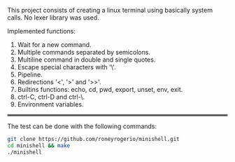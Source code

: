 This project consists of creating a linux terminal using basically system calls. No lexer library was used.

Implemented functions:

1. Wait for a new command.
2. Multiple commands separated by semicolons.
3. Multiline command in double and single quotes.
4. Escape special characters with '\\'.
5. Pipeline.
6. Redirections '<', '>' and '>>'.
7. Builtins functions: echo, cd, pwd, export, unset, env, exit.
8. ctrl-C, ctrl-D and ctrl-\\.
9. Environment variables.

<hr style="border:2px solid gray"> </hr>

The test can be done with the following commands:
```sh
git clone https://github.com/roneyrogerio/minishell.git
cd minishell && make
./minishell
```
